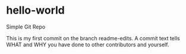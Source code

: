 # hello-world
Simple Git Repo

This is my first commit on the branch readme-edits.
A commit text tells WHAT and WHY you have done to other contributors and yourself.
